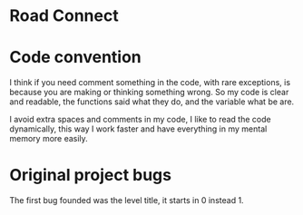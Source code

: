 # Road Connect

# Code convention

I think if you need comment something in the code, with rare exceptions, is because you are making or thinking something wrong. So my code is clear and readable, the functions said what they do, and the variable what be are.

I avoid extra spaces and comments in my code, I like to read the code dynamically, this way I work faster and have everything in my mental memory more easily.

# Original project bugs

The first bug founded was the level title, it starts in 0 instead 1.